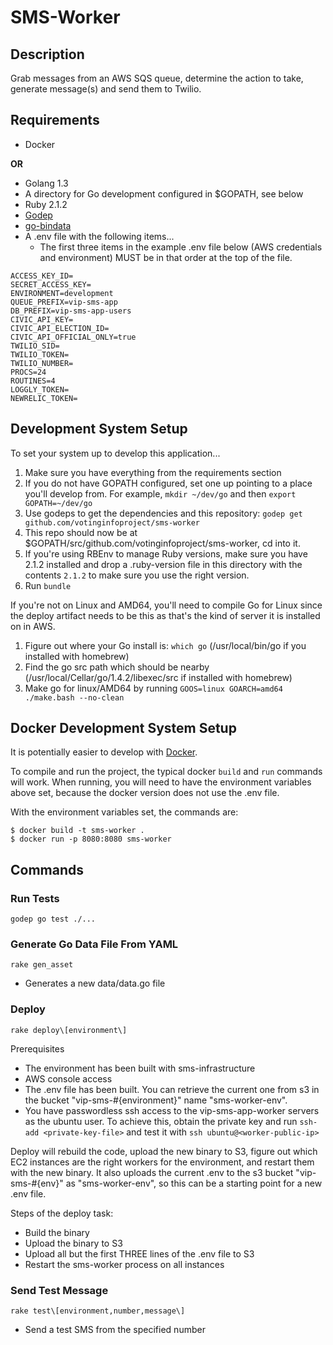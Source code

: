 # SMS-Worker

## Description
Grab messages from an AWS SQS queue, determine the action to take,
generate message(s) and send them to Twilio.

## Requirements

- Docker

**OR**

- Golang 1.3
- A directory for Go development configured in $GOPATH, see below
- Ruby 2.1.2
- [Godep](https://github.com/tools/godep)
- [go-bindata](https://github.com/jteeuwen/go-bindata)
- A .env file with the following items...
    - The first three items in the example .env file below (AWS credentials and
      environment) MUST be in that order at the top of the file.

~~~~
ACCESS_KEY_ID=
SECRET_ACCESS_KEY=
ENVIRONMENT=development
QUEUE_PREFIX=vip-sms-app
DB_PREFIX=vip-sms-app-users
CIVIC_API_KEY=
CIVIC_API_ELECTION_ID=
CIVIC_API_OFFICIAL_ONLY=true
TWILIO_SID=
TWILIO_TOKEN=
TWILIO_NUMBER=
PROCS=24
ROUTINES=4
LOGGLY_TOKEN=
NEWRELIC_TOKEN=
~~~~

## Development System Setup
To set your system up to develop this application...

1. Make sure you have everything from the requirements section
2. If you do not have GOPATH configured, set one up pointing to a place you'll develop from. For example, `mkdir ~/dev/go` and then `export GOPATH=~/dev/go`
3. Use godeps to get the dependencies and this repository: `godep get github.com/votinginfoproject/sms-worker`
4. This repo should now be at $GOPATH/src/github.com/votinginfoproject/sms-worker, cd into it.
5. If you're using RBEnv to manage Ruby versions, make sure you have 2.1.2 installed and drop a .ruby-version file in this directory with the contents `2.1.2` to make sure you use the right version.
6. Run `bundle`

If you're not on Linux and AMD64, you'll need to compile Go for Linux since the deploy artifact needs to be this as that's the kind of server it is installed on in AWS.
1. Figure out where your Go install is: `which go` (/usr/local/bin/go if you installed with homebrew)
2. Find the go src path which should be nearby (/usr/local/Cellar/go/1.4.2/libexec/src if installed with homebrew)
4. Make go for linux/AMD64 by running `GOOS=linux GOARCH=amd64 ./make.bash --no-clean`

## Docker Development System Setup

It is potentially easier to develop with [Docker][docker].

To compile and run the project, the typical docker `build` and `run`
commands will work. When running, you will need to have the
environment variables above set, because the docker version does not
use the .env file.

With the environment variables set, the commands are:

```
$ docker build -t sms-worker .
$ docker run -p 8080:8080 sms-worker
```

[docker]: https://www.docker.com/


## Commands
### Run Tests
~~~~
godep go test ./...
~~~~

### Generate Go Data File From YAML
~~~~
rake gen_asset
~~~~

- Generates a new data/data.go file

### Deploy
~~~~
rake deploy\[environment\]
~~~~

Prerequisites
- The environment has been built with sms-infrastructure
- AWS console access
- The .env file has been built. You can retrieve the current one from s3 in the bucket "vip-sms-#{environment}" name "sms-worker-env".
- You have passwordless ssh access to the vip-sms-app-worker servers as the ubuntu user. To achieve this, obtain the private key and run `ssh-add <private-key-file>` and test it with `ssh ubuntu@<worker-public-ip>`

Deploy will rebuild the code, upload the new binary to S3, figure out which EC2 instances are the right workers for the environment, and restart them with the new binary. It also uploads the current .env to the s3 bucket "vip-sms-#{env}" as "sms-worker-env", so this can be a starting point for a new .env file.

Steps of the deploy task:
- Build the binary
- Upload the binary to S3
- Upload all but the first THREE lines of the .env file to S3
- Restart the sms-worker process on all instances

### Send Test Message
~~~~
rake test\[environment,number,message\]
~~~~

- Send a test SMS from the specified number
